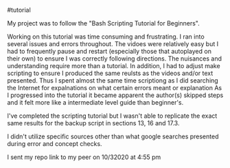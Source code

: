#tutorial

My project was to follow the "Bash Scripting Tutorial for Beginners". 

Working on this tutorial was time consuming and frustrating. I ran into several issues and errors throughout.
The vidoes were relatively easy but I had to frequently pause and restart (especially those that autoplayed on their own)
to ensure I was correctly following directions. The nuisances and understanding require more than a tutorial. In addition,
I had to adjust make scripting to ensure I produced the same reulsts as the videos and/or text presented. Thus I spent
almost the same time scriptiong as I did searching the Internet for expalnations on what certain errors meant or explanation
As I progressed into the tutorial it became apparent the author(s) skipped steps and it felt more like a intermediate level
guide than beginner's. 

I've completed the scripting tutorial but I wasn't able to replicate the exact same results for the backup script in sections 13, 16 and 17.3.

I didn't utilize specific sources other than what google searches presented during error and concept checks.

I sent my repo link to my peer on 10/32020 at 4:55 pm
